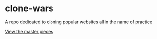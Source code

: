 # clone-wars
A repo dedicated to cloning popular websites all in the name of practice

[View the master pieces](https://justinthareja.github.io/clone-wars/)
